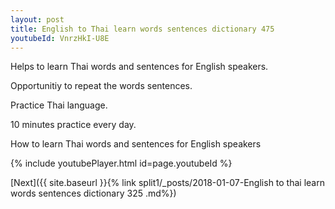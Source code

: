 ```yaml
---
layout: post
title: English to Thai learn words sentences dictionary 475 
youtubeId: VnrzHkI-U8E
---
```

 
 
Helps to learn Thai words and sentences for English speakers.

Opportunitiy to repeat the words sentences. 

Practice Thai language. 
 
10 minutes practice every day. 
 
How to learn Thai words and sentences for English speakers 
 
{% include youtubePlayer.html id=page.youtubeId %}
 
 
[Next]({{ site.baseurl }}{% link  split1/_posts/2018-01-07-English to thai learn words sentences dictionary 325 .md%})
 
